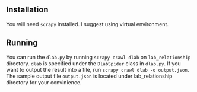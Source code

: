 
## Installation

You will need `scrapy` installed. I suggest using virtual environment.

## Running

You can run the `dlab.py` by running `scrapy crawl dlab` on `lab_relationship`
directory. `dlab` is specified under the `DlabSpider` class in `dlab.py`. If you
want to output the result into a file, run `scrapy crawl dlab -o output.json`.
The sample output file `output.json` is located under lab_relationship directory
for your convinience.


